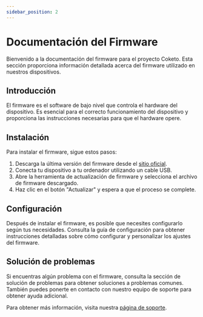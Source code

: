 ```yaml
---
sidebar_position: 2
---
```


# Documentación del Firmware

Bienvenido a la documentación del firmware para el proyecto Coketo. Esta sección proporciona información detallada acerca del firmware utilizado en nuestros dispositivos.



## Introducción

El firmware es el software de bajo nivel que controla el hardware del dispositivo. Es esencial para el correcto funcionamiento del dispositivo y proporciona las instrucciones necesarias para que el hardware opere.

## Instalación

Para instalar el firmware, sigue estos pasos:

1. Descarga la última versión del firmware desde el [sitio oficial](https://example.com).
2. Conecta tu dispositivo a tu ordenador utilizando un cable USB.
3. Abre la herramienta de actualización de firmware y selecciona el archivo de firmware descargado.
4. Haz clic en el botón "Actualizar" y espera a que el proceso se complete.

## Configuración

Después de instalar el firmware, es posible que necesites configurarlo según tus necesidades. Consulta la guía de configuración para obtener instrucciones detalladas sobre cómo configurar y personalizar los ajustes del firmware.

## Solución de problemas

Si encuentras algún problema con el firmware, consulta la sección de solución de problemas para obtener soluciones a problemas comunes. También puedes ponerte en contacto con nuestro equipo de soporte para obtener ayuda adicional.

Para obtener más información, visita nuestra [página de soporte](https://example.com/support).